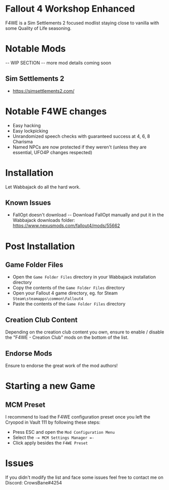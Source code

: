 # Fallout 4 Workshop Enhanced
F4WE is a Sim Settlements 2 focused modlist staying close to vanilla with some Quality of Life seasoning.

# Notable Mods

-- WIP SECTION --
more mod details coming soon

## Sim Settlements 2
- https://simsettlements2.com/

# Notable F4WE changes

- Easy hacking
- Easy lockpicking
- Unrandomized speech checks with guaranteed success at 4, 6, 8 Charisma
- Named NPCs are now protected if they weren't (unless they are essential, UFO4P changes respected)

# Installation

Let Wabbajack do all the hard work.

## Known Issues
- FallOpt doesn't download
-- Download FallOpt manually and put it in the Wabbajack downloads folder: https://www.nexusmods.com/fallout4/mods/55662

# Post Installation

## Game Folder Files
- Open the `Game Folder Files` directory in your Wabbajack installation directory
- Copy the contents of the `Game Folder Files` directory
- Open your Fallout 4 game directory, eg. for Steam `Steam\steamapps\common\Fallout4`
- Paste the contents of the `Game Folder Files` directory

## Creation Club Content
Depending on the creation club content you own, ensure to enable / disable the "F4WE - Creation Club" mods on the bottom of the list.

## Endorse Mods
Ensure to endorse the great work of the mod authors!

# Starting a new Game

## MCM Preset
I recommend to load the F4WE configuration preset once you left the Cryopod in Vault 111 by following these steps:
- Press ESC and open the `Mod Configuration Menu`
- Select the `-= MCM Settings Manager =-`
- Click apply besides the `F4WE Preset`

# Issues
If you didn't modify the list and face some issues feel free to contact me on Discord: CrowsBane#4254
